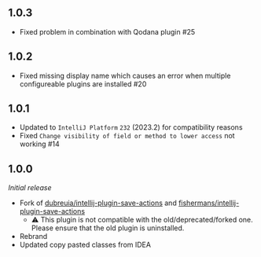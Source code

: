 ## 1.0.3
* Fixed problem in combination with Qodana plugin #25

## 1.0.2
* Fixed missing display name which causes an error when multiple configureable plugins are installed #20

## 1.0.1
* Updated to ``IntelliJ Platform`` ``232`` (2023.2) for compatibility reasons
* Fixed ``Change visibility of field or method to lower access`` not working #14

## 1.0.0
<i>Initial release</i>
* Fork of [dubreuia/intellij-plugin-save-actions](https://github.com/dubreuia/intellij-plugin-save-actions) and [fishermans/intellij-plugin-save-actions](https://github.com/fishermans/intellij-plugin-save-actions)
  * ⚠️ This plugin is not compatible with the old/deprecated/forked one.<br/>Please ensure that the old plugin is uninstalled.
* Rebrand
* Updated copy pasted classes from IDEA

